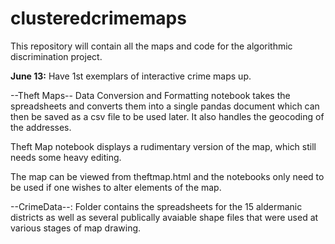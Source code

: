 # clusteredcrimemaps
This repository will contain all the maps and code for the algorithmic discrimination project.

**June 13:** Have 1st exemplars of interactive crime maps up.

--Theft Maps--
Data Conversion and Formatting notebook takes the spreadsheets and converts them into a single pandas document
which can then be saved as a csv file to be used later. It also handles the geocoding of the addresses.

Theft Map notebook displays a rudimentary version of the map, which still needs some heavy editing.

The map can be viewed from theftmap.html and the notebooks only need to be used if one wishes to alter elements of the map.

--CrimeData--:
Folder contains the spreadsheets for the 15 aldermanic districts as well as several publically avaiable shape files
that were used at various stages of map drawing.